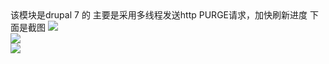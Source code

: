 <html>
该模块是drupal 7 的 主要是采用多线程发送http PURGE请求，加快刷新进度
下面是截图
<img src="https://github.com/verycdn/purge/raw/master/screenshot/79.png" />
<br>

<img src="https://github.com/verycdn/purge/raw/master/screenshot/80.png" />
<br>

<img src="https://github.com/verycdn/purge/raw/master/screenshot/81.png" />
<br>

</html>
